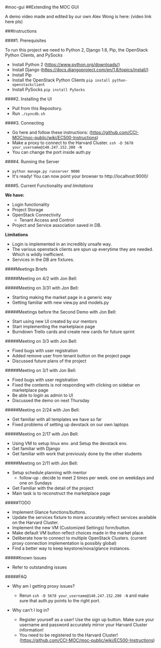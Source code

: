 #moc-gui
##Extending the MOC GUI

 A demo video made and edited by our own Alex Wong is here: (video link here pls)

###Instructions

####1. Prerequisites

To run this project we need to Python 2, Django 1.8, Pip, the OpenStack Python Clients, and PySocks

* Install Python 2 (https://www.python.org/downloads/)
* Install Django (https://docs.djangoproject.com/en/1.8/topics/install/)
* Install Pip
* Install the OpenStack Python Clients `pip install python-openstackclient`
* Install PySocks `pip install PySocks`

####2. Installing the UI

* Pull from this Repository. 
* Run `./syncdb.sh`

####3. Connecting

* Go here and follow these instructions: (https://github.com/CCI-MOC/moc-public/wiki/EC500-Instructions)
* Make a proxy to connect to the Harvard Cluster. `ssh -D 5678 your_username@140.247.152.200 -N`
* You can change the port inside auth.py 

####4. Running the Server

* `python manage.py runserver 9000`
* It's ready! You can now point your browser to http://localhost:9000/

####5. Current Functionality *and limitations*

**We have:**
* Login functionality
* Project Storage
* OpenStack Connectivity
  * Tenant Access and Control
* Project and Service association saved in DB. 

**Limitations**
* Login is implemented in an incredibly unsafe way. 
* The various openstack clients are spun up everytime they are needed. Which is wildly inefficient. 
* Services in the DB are fixtures. 

####Meetings Briefs 

#####Meeting on 4/2 with Jon Bell:


#####Meeting on 3/31 with Jon Bell:
* Starting making the market page in a generic way
* Getting familiar with new view.py and models.py 


#####Meetings before the Second Demo with Jon Bell:
* Start using new UI created by our mentors
* Start implementing the marketplace page
* Burndown Trello cards and create new cards for future sprint


#####Meeting on 3/3 with Jon Bell:
* Fixed bugs with user registration
* Added remove user from tenant button on the project page
* Discussed future plans of the project

#####Meeting on 3/1 with Jon Bell:
* Fixed bugs with user registration
* Fixed the contents is not responding with clicking on sidebar on marketplace page
* Be able to login as admin to UI
* Discussed the demo on next Thursday

#####Meeting on 2/24 with Jon Bell:
* Get familiar with all templates we have so far
* Fixed problems of setting up devstack on our own laptops

#####Meeting on 2/17 with Jon Bell:
* Using VM to setup linux env. and Setup the devstack env.
* Get familiar with Django
* Get familiar with work that previously done by the other students

#####Meeting on 2/11 with Jon Bell:
* Setup schedule planning with mentor
  * follow-up : decide to meet 2 times per week. one on weekdays and one on Sundays
* Get Familiar with the detail of the project
* Main task is to reconstruct the marketplace page

#####TODO

* Implement Glance functions/buttons. 
* Update the services fixture to more accurately reflect services available on the Harvard Cluster. 
* Implement the new VM (Customized Settings) form/button. 
* Make default VM button reflect choices made in the market place. 
* Deliberate how to connect to multiple OpenStack Clusters. (current proxy connection implementation is possibly global)
* Find a better way to keep keystone/nova/glance instances. 

#####Known Issues

* Refer to outstanding issues

#####FAQ

* Why am I getting proxy issues?
  * Rerun `ssh -D 5678 your_username@140.247.152.200 -N` and make sure that auth.py points to the right port.

* Why can't I log in?
  * Register yourself as a user! Use the sign up button. Make sure your username and password accurately mirror your Harvard Cluster information!
  * You need to be registered to the Harvard Cluster! (https://github.com/CCI-MOC/moc-public/wiki/EC500-Instructions)
